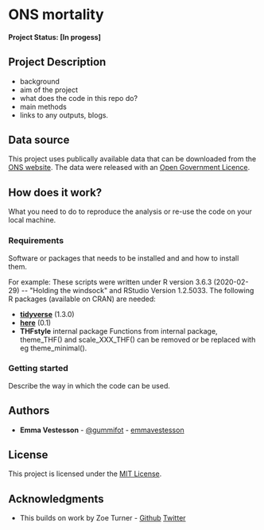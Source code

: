 # ONS mortality

#### Project Status: [In progess]

## Project Description

- background
- aim of the project
- what does the code in this repo do?
- main methods
- links to any outputs, blogs. 

## Data source

This project uses publically available data that can be downloaded from the [ONS website](https://www.ons.gov.uk/peoplepopulationandcommunity/birthsdeathsandmarriages/deaths/datasets/weeklyprovisionalfiguresondeathsregisteredinenglandandwales). The data were released with an [Open Government Licence](http://www.nationalarchives.gov.uk/doc/open-government-licence/version/3/). 


## How does it work?

What you need to do to reproduce the analysis or re-use the code on your local machine.  

### Requirements

Software or packages that needs to be installed and and how to install them.

For example:
These scripts were written under R version 3.6.3 (2020-02-29) -- "Holding the windsock" and RStudio Version 1.2.5033. 
The following R packages (available on CRAN) are needed: 
* [**tidyverse**](https://www.tidyverse.org/) (1.3.0)
* [**here**](https://cran.r-project.org/web/packages/here/index.html) (0.1)
* **THFstyle** internal package
Functions from internal package, theme_THF() and scale_XXX_THF() can be removed or be replaced with eg theme_minimal().


### Getting started

Describe the way in which the code can be used. 


## Authors

* **Emma Vestesson** - [@gummifot](https://twitter.com/gummifot) - [emmavestesson](https://github.com/emmavestesson)


## License

This project is licensed under the [MIT License](https://github.com/HFAnalyticsLab/COVID19_ONS_mortality/blob/master/LICENSE).

## Acknowledgments

* This builds on work by Zoe Turner - [Github](https://github.com/Lextuga007) [Twitter](https://twitter.com/Letxuga007)

